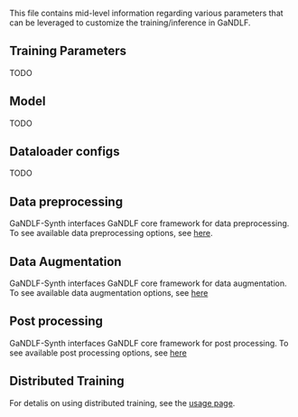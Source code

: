 
This file contains mid-level information regarding various parameters that can be leveraged to customize the training/inference in GaNDLF.

## Training Parameters
TODO

## Model
TODO

## Dataloader configs
TODO

## Data preprocessing
GaNDLF-Synth interfaces GaNDLF core framework for data preprocessing. To see available data preprocessing options, see [here](https://github.com/mlcommons/GaNDLF/blob/master/GANDLF/data/preprocessing/__init__.py).

## Data Augmentation
GaNDLF-Synth interfaces GaNDLF core framework for data augmentation. To see available data augmentation options, see [here](https://github.com/mlcommons/GaNDLF/blob/master/GANDLF/data/augmentation/__init__.py)

## Post processing
GaNDLF-Synth interfaces GaNDLF core framework for post processing. To see available post processing options, see [here](https://github.com/mlcommons/GaNDLF/blob/master/GANDLF/data/post_process/__init__.py)

## Distributed Training
For detalis on using distributed training, see the [usage page](./usage.md#distributed-training).


